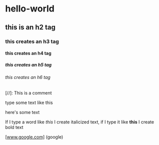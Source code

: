 # hello-world
## this is an h2 tag 
### this creates an h3 tag
#### this creates an h4 tag
##### this creates an h5 tag
###### this creates an h6 tag
[//]: This is a comment

type some text like this

here's some text

If I type a word like *this* I create italicized text, if I type it like **this** I create bold text

[www.google.com] (google)
